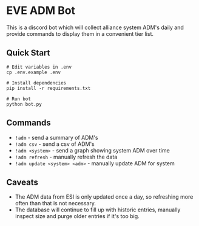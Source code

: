 # EVE ADM Bot

This is a discord bot which will collect alliance system ADM's daily and provide commands to display them in a convenient tier list.

## Quick Start

```shell
# Edit variables in .env
cp .env.example .env

# Install dependencies
pip install -r requirements.txt

# Run bot
python bot.py
```

## Commands

- `!adm` - send a summary of ADM's
- `!adm csv` - send a csv of ADM's
- `!adm <system>` - send a graph showing system ADM over time
- `!adm refresh` - manually refresh the data
- `!adm update <system> <adm>` - manually update ADM for system

## Caveats
* The ADM data from ESI is only updated once a day, so refreshing more often than that is not necessary.
* The database will continue to fill up with historic entries, manually inspect size and purge older entries if it's too big.
